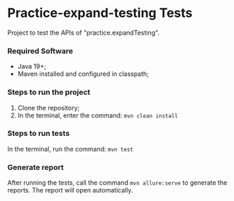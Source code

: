 # Practice-expand-testing Tests

Project to test the APIs of "practice.expandTesting".

### Required Software
- Java 19+;
- Maven installed and configured in classpath;

### Steps to run the project

1. Clone the repository;
2. In the terminal, enter the command: `mvn clean install`

### Steps to run tests
In the terminal, run the command: `mvn test`

### Generate report
After running the tests, call the command `mvn allure:serve` to generate the reports. The report will open automatically.
